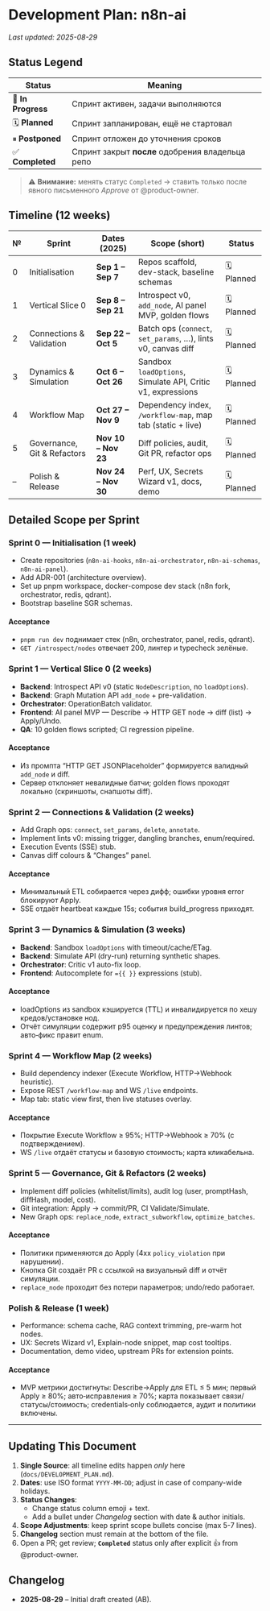 # Development Plan: n8n-ai

_Last updated: 2025-08-29_

## Status Legend
| Status | Meaning |
|--------|---------|
| 🚧 **In Progress** | Спринт активен, задачи выполняются |
| 🗓 **Planned** | Спринт запланирован, ещё не стартовал |
| ⏸ **Postponed** | Спринт отложен до уточнения сроков |
| ✅ **Completed** | Спринт закрыт **после** одобрения владельца репо |

> ⚠️ **Внимание:** менять статус `Completed` → ставить только после явного письменного _Approve_ от @product-owner.

## Timeline (12 weeks)
| № | Sprint | Dates (2025) | Scope (short) | Status |
|---|--------|--------------|---------------|--------|
| 0 | Initialisation | **Sep 1 – Sep 7** | Repos scaffold, dev-stack, baseline schemas | 🗓 Planned |
| 1 | Vertical Slice 0 | **Sep 8 – Sep 21** | Introspect v0, `add_node`, AI panel MVP, golden flows | 🗓 Planned |
| 2 | Connections & Validation | **Sep 22 – Oct 5** | Batch ops (`connect`, `set_params`, …), lints v0, canvas diff | 🗓 Planned |
| 3 | Dynamics & Simulation | **Oct 6 – Oct 26** | Sandbox `loadOptions`, Simulate API, Critic v1, expressions | 🗓 Planned |
| 4 | Workflow Map | **Oct 27 – Nov 9** | Dependency index, `/workflow-map`, map tab (static + live) | 🗓 Planned |
| 5 | Governance, Git & Refactors | **Nov 10 – Nov 23** | Diff policies, audit, Git PR, refactor ops | 🗓 Planned |
| – | Polish & Release | **Nov 24 – Nov 30** | Perf, UX, Secrets Wizard v1, docs, demo | 🗓 Planned |

## Detailed Scope per Sprint
### Sprint 0 — Initialisation (1 week)
- Create repositories (`n8n-ai-hooks`, `n8n-ai-orchestrator`, `n8n-ai-schemas`, `n8n-ai-panel`).
- Add ADR-001 (architecture overview).
- Set up pnpm workspace, docker-compose dev stack (n8n fork, orchestrator, redis, qdrant).
- Bootstrap baseline SGR schemas.

#### Acceptance
- `pnpm run dev` поднимает стек (n8n, orchestrator, panel, redis, qdrant).
- `GET /introspect/nodes` отвечает 200, линтер и typecheck зелёные.

### Sprint 1 — Vertical Slice 0 (2 weeks)
- **Backend**: Introspect API v0 (static `NodeDescription`, no `loadOptions`).
- **Backend**: Graph Mutation API `add_node` + pre-validation.
- **Orchestrator**: OperationBatch validator.
- **Frontend**: AI panel MVP — Describe → HTTP GET node → diff (list) → Apply/Undo.
- **QA**: 10 golden flows scripted; CI regression pipeline.

#### Acceptance
- Из промпта “HTTP GET JSONPlaceholder” формируется валидный `add_node` и diff.
- Сервер отклоняет невалидные батчи; golden flows проходят локально (скриншоты, снапшоты diff).

### Sprint 2 — Connections & Validation (2 weeks)
- Add Graph ops: `connect`, `set_params`, `delete`, `annotate`.
- Implement lints v0: missing trigger, dangling branches, enum/required.
- Execution Events (SSE) stub.
- Canvas diff colours & “Changes” panel.

#### Acceptance
- Минимальный ETL собирается через дифф; ошибки уровня error блокируют Apply.
- SSE отдаёт heartbeat каждые 15s; события build_progress приходят.

### Sprint 3 — Dynamics & Simulation (3 weeks)
- **Backend**: Sandbox `loadOptions` with timeout/cache/ETag.
- **Backend**: Simulate API (dry-run) returning synthetic shapes.
- **Orchestrator**: Critic v1 auto-fix loop.
- **Frontend**: Autocomplete for `={{ }}` expressions (stub).

#### Acceptance
- loadOptions из sandbox кэшируется (TTL) и инвалидируется по хешу кредов/установке нод.
- Отчёт симуляции содержит p95 оценку и предупреждения линтов; авто‑фикс правит enum.

### Sprint 4 — Workflow Map (2 weeks)
- Build dependency indexer (Execute Workflow, HTTP→Webhook heuristic).
- Expose REST `/workflow-map` and WS `/live` endpoints.
- Map tab: static view first, then live statuses overlay.

#### Acceptance
- Покрытие Execute Workflow ≥ 95%; HTTP→Webhook ≥ 70% (с подтверждением).
- WS `/live` отдаёт статусы и базовую стоимость; карта кликабельна.

### Sprint 5 — Governance, Git & Refactors (2 weeks)
- Implement diff policies (whitelist/limits), audit log (user, promptHash, diffHash, model, cost).
- Git integration: Apply → commit/PR, CI Validate/Simulate.
- New Graph ops: `replace_node`, `extract_subworkflow`, `optimize_batches`.

#### Acceptance
- Политики применяются до Apply (4xx `policy_violation` при нарушении).
- Кнопка Git создаёт PR с ссылкой на визуальный diff и отчёт симуляции.
- `replace_node` проходит без потери параметров; undo/redo работает.

### Polish & Release (1 week)
- Performance: schema cache, RAG context trimming, pre-warm hot nodes.
- UX: Secrets Wizard v1, Explain-node snippet, map cost tooltips.
- Documentation, demo video, upstream PRs for extension points.

#### Acceptance
- MVP метрики достигнуты: Describe→Apply для ETL ≤ 5 мин; 
  первый Apply ≥ 80%; авто‑исправления ≥ 70%; карта показывает связи/статусы/стоимость; 
  credentials‑only соблюдается, аудит и политики включены.

---

## Updating This Document
1. **Single Source**: all timeline edits happen _only_ here (`docs/DEVELOPMENT_PLAN.md`).
2. **Dates**: use ISO format `YYYY-MM-DD`; adjust in case of company-wide holidays.
3. **Status Changes**:
   - Change status column emoji + text.
   - Add a bullet under _Changelog_ section with date & author initials.
4. **Scope Adjustments**: keep sprint scope bullets concise (max 5-7 lines).
5. **Changelog** section must remain at the bottom of the file.
6. Open a PR; get review; **`Completed`** status only after explicit 👍 from @product-owner.

## Changelog
- **2025-08-29** – Initial draft created (AB).